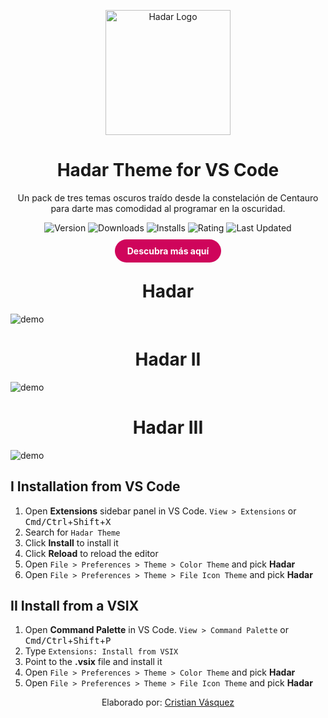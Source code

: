 <p align="center">
    <img alt="Hadar Logo" src="https://raw.github.com/CristianVasquez13/Hadar-vscode/master/images/logo.png" width="200"/>
</p>
<h1 align="center">Hadar Theme for VS Code</h1>

<p align="center">Un pack de tres temas oscuros traído desde la constelación de Centauro para darte mas comodidad al programar en la oscuridad.</p>

<p align="center">
<img alt="Version" src="https://img.shields.io/visual-studio-marketplace/v/cristianvasquez1312.hadar-vscode">
<img alt="Downloads" src="https://img.shields.io/visual-studio-marketplace/d/cristianvasquez1312.hadar-vscode">
<img alt="Installs" src="https://img.shields.io/visual-studio-marketplace/i/cristianvasquez1312.hadar-vscode">
<img alt="Rating" src="https://img.shields.io/visual-studio-marketplace/stars/cristianvasquez1312.hadar-vscode">
<img alt="Last Updated" src="https://img.shields.io/visual-studio-marketplace/last-updated/cristianvasquez1312.hadar-vscode">
</p>

<div align="center" style="margin: 20px 0;">
    <a href="https://hadartheme.netlify.app/" style="padding: 10px 20px; border: none; text-decoration: none; border-radius: 50px; background-color: #CF055B; color: #ffffff; font-weight: bold;">Descubra más aquí</a>
</div>

<h1 align="center">Hadar</h1>

![demo](https://raw.github.com/CristianVasquez13/Hadar-vscode/master/images/hadar.png)

<h1 align="center">Hadar II</h1>

![demo](https://raw.github.com/CristianVasquez13/Hadar-vscode/master/images/hadarII.png)

<h1 align="center">Hadar III</h1>

![demo](https://raw.github.com/CristianVasquez13/Hadar-vscode/master/images/hadarIII.png)

## I Installation from VS Code

1. Open **Extensions** sidebar panel in VS Code. `View > Extensions` or <kbd>Cmd/Ctrl</kbd>+<kbd>Shift</kbd>+<kbd>X</kbd>
2. Search for `Hadar Theme`
3. Click **Install** to install it
4. Click **Reload** to reload the editor
5. Open `File > Preferences > Theme > Color Theme` and pick **Hadar**
6. Open `File > Preferences > Theme > File Icon Theme` and pick **Hadar**

## II Install from a VSIX

1. Open **Command Palette** in VS Code. `View > Command Palette` or <kbd>Cmd/Ctrl</kbd>+<kbd>Shift</kbd>+<kbd>P</kbd>
2. Type ``` Extensions: Install from VSIX ```
3. Point to the **.vsix** file and install it
4. Open `File > Preferences > Theme > Color Theme` and pick **Hadar**
6. Open `File > Preferences > Theme > File Icon Theme` and pick **Hadar**

<p align="center">Elaborado por: <a href="https://mislinks.netlify.app/">Cristian Vásquez</a></p>
